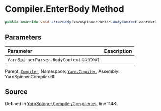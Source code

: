 # Compiler.EnterBody Method


```csharp
public override void EnterBody(YarnSpinnerParser.BodyContext context)
```

## Parameters
|Parameter|Description|
|:---|:---|
|`YarnSpinnerParser.BodyContext` context||


<div class="class-metadata">

Parent: [`Compiler`](/api/csharp/yarn.compiler/compiler.md), Namespace: [`Yarn.Compiler`](/api/csharp/yarn.compiler/README.md), Assembly: YarnSpinner.Compiler.dll
</div>

## Source
Defined in [YarnSpinner.Compiler/Compiler.cs](https://github.com/YarnSpinnerTool/YarnSpinner//blob/develop/YarnSpinner.Compiler/Compiler.cs#L1148), line 1148.
